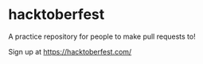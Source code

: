 # hacktoberfest
A practice repository for people to make pull requests to!

Sign up at https://hacktoberfest.com/
